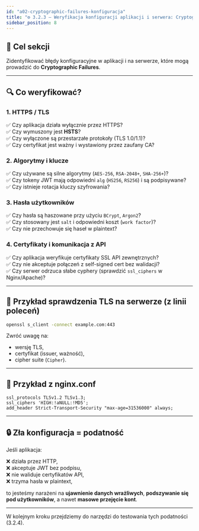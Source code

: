 ```yaml
---
id: "a02-cryptographic-failures-konfiguracja"
title: "⚙️ 3.2.3 – Weryfikacja konfiguracji aplikacji i serwera: Cryptographic Failures"
sidebar_position: 8
---
```


## 🎯 Cel sekcji

Zidentyfikować błędy konfiguracyjne w aplikacji i na serwerze, które mogą prowadzić do **Cryptographic Failures**.

---

## 🔍 Co weryfikować?

### 1. HTTPS / TLS

✅ Czy aplikacja działa wyłącznie przez HTTPS?  
✅ Czy wymuszony jest **HSTS**?  
✅ Czy wyłączone są przestarzałe protokoły (TLS 1.0/1.1)?  
✅ Czy certyfikat jest ważny i wystawiony przez zaufany CA?

### 2. Algorytmy i klucze

✅ Czy używane są silne algorytmy (`AES-256`, `RSA-2048+`, `SHA-256+`)?  
✅ Czy tokeny JWT mają odpowiedni `alg` (`HS256`, `RS256`) i są podpisywane?  
✅ Czy istnieje rotacja kluczy szyfrowania?

### 3. Hasła użytkowników

✅ Czy hasła są haszowane przy użyciu `BCrypt`, `Argon2`?  
✅ Czy stosowany jest `salt` i odpowiedni koszt (`work factor`)?  
✅ Czy nie przechowuje się haseł w plaintext?

### 4. Certyfikaty i komunikacja z API

✅ Czy aplikacja weryfikuje certyfikaty SSL API zewnętrznych?  
✅ Czy nie akceptuje połączeń z self-signed cert bez walidacji?  
✅ Czy serwer odrzuca słabe cyphery (sprawdzić `ssl_ciphers` w Nginx/Apache)?

---

## 🧪 Przykład sprawdzenia TLS na serwerze (z linii poleceń)

```bash
openssl s_client -connect example.com:443
```

Zwróć uwagę na:
- wersję TLS,
- certyfikat (issuer, ważność),
- cipher suite (`Cipher`).

---

## 🧪 Przykład z nginx.conf

```nginx
ssl_protocols TLSv1.2 TLSv1.3;
ssl_ciphers 'HIGH:!aNULL:!MD5';
add_header Strict-Transport-Security "max-age=31536000" always;
```

---

## 🔒 Zła konfiguracja = podatność

Jeśli aplikacja:

❌ działa przez HTTP,  
❌ akceptuje JWT bez podpisu,  
❌ nie waliduje certyfikatów API,  
❌ trzyma hasła w plaintext,

to jesteśmy narażeni na **ujawnienie danych wrażliwych**, **podszywanie się pod użytkowników**, a nawet **masowe przejęcie kont**.

---

W kolejnym kroku przejdziemy do narzędzi do testowania tych podatności (3.2.4).
